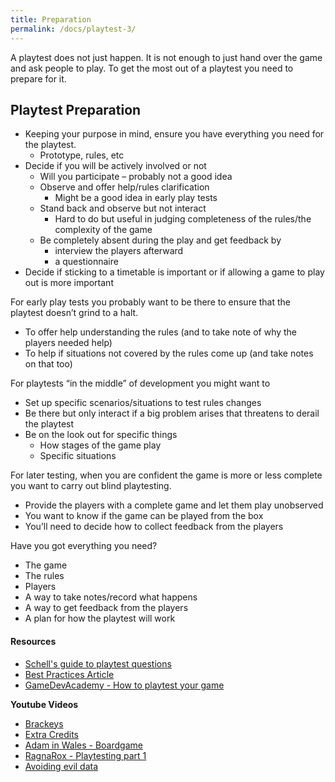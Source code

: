 ```yaml
---
title: Preparation
permalink: /docs/playtest-3/
---
```


A playtest does not just happen. It is not enough to just hand over the game and ask people to play. To get the most out of a playtest you need to prepare for it.  

## Playtest Preparation

* Keeping your purpose in mind, ensure you have everything you need for the playtest.
  * Prototype, rules, etc
* Decide if you will be actively involved or not
  * Will you participate – probably not a good idea
  * Observe and offer help/rules clarification
    * Might be a good idea in early play tests
  * Stand back and observe but not interact
    * Hard to do but useful in judging completeness of the rules/the complexity of the game
  * Be completely absent during the play and get feedback by
    * interview the players afterward
    * a questionnaire 
* Decide if sticking to a timetable is important or if allowing a game to play out is more important

For early play tests you probably want to be there to ensure that the playtest doesn’t grind to a halt.  
* To offer help understanding the rules (and to take note of why the players needed help)
* To help if situations not covered by the rules come up (and take notes on that too)

For playtests “in the middle” of development you might want to
* Set up specific scenarios/situations to test rules changes
* Be there but only interact if a big problem arises that threatens to derail the playtest
* Be on the look out for specific things
  * How stages of the game play
  * Specific situations

For later testing, when you are confident the game is more or less complete you want to carry out blind playtesting.  
* Provide the players with a complete game and let them play unobserved
* You want to know if the game can be played from the box
* You’ll need to decide how to collect feedback from the players

Have you got everything you need?  
* The game
* The rules
* Players
* A way to take notes/record what happens
* A way to get feedback from the players
* A plan for how the playtest will work

#### Resources

* [Schell's guide to playtest questions](https://www.schellgames.com/blog/the-definitive-guide-to-playtest-questions)
* [Best Practices Article](https://www.gamedeveloper.com/design/best-practices-five-tips-for-better-playtesting)
* [GameDevAcademy - How to playtest your game](https://gamedevacademy.org/game-playtest-tutorial/)

**Youtube Videos**
* [Brackeys](https://www.youtube.com/watch?v=b9U1dcUS_-w)
* [Extra Credits](https://www.youtube.com/watch?v=on7endO4lPY)
* [Adam in Wales - Boardgame](https://www.youtube.com/watch?v=IgRv8mF7cPo)
* [RagnaRox - Playtesting part 1](https://www.youtube.com/watch?v=Yb-znyOK5Kc)
* [Avoiding evil data](https://www.youtube.com/watch?v=6EUeYu0aPn4)